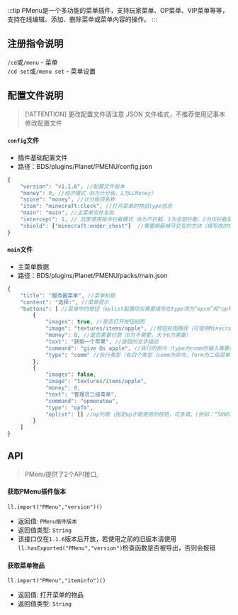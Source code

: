 :::tip
PMenu是一个多功能的菜单插件，支持玩家菜单、OP菜单、VIP菜单等等，支持在线编辑、添加、删除菜单或菜单内容的操作。
:::

## 注册指令说明
`/cd`或`/menu` - 菜单  
`/cd set`或`/menu set` - 菜单设置

## 配置文件说明

> [!ATTENTION] 更改配置文件请注意 JSON 文件格式，不推荐使用记事本修改配置文件


#### `config`文件

- 插件基础配置文件
- 路径：BDS/plugins/Planet/PMENU/config.json
```js
{
    "version": "v1.1.6", //配置文件版本
    "money": 0, //经济模式（0为计分板，1为LLMoney）
    "score": "money", //计分板项名称
    "item": "minecraft:clock", //打开菜单的物品type信息
    "main": "main", //主菜单文件名称
    "intercept": 1, // 玩家使用指令拦截模式（0为不拦截，1为全部拦截，2为仅拦截菜单文件中的指令）
    "shield": ["minecraft:ender_chest"]  //需要屏蔽掉可交互的方块（填写放的type标准名）
}
```

#### `main`文件

- 主菜单数据
- 路径：BDS/plugins/Planet/PMENU/packs/main.json
```js
{
    "title": "服务器菜单", //菜单标题
    "content": "选择:", //菜单提示
    "buttons": [ //菜单中的按钮（oplist配置项仅需要填写在type项为“opcm”和"opfm"的菜单中）
        {
            "images": true, //是否打开按钮贴图
            "image": "textures/items/apple", //按钮贴图路径（可使用Minecraft本地路径，或网络链接）
            "money": 0, //是否需要付费（0为不需要，大于0为需要）
            "text": "获取一个苹果", //按钮的文字描述
            "command": "give @s apple", //执行的指令（type为comm时输入需要执行的指令，为form是输入二级菜单名）
            "type": "comm" //执行类型（有四个类型（comm为命令，form为二级菜单，opcm为管理员命令，opfm为管理员二级菜单））
        },
        {
            "images": false,
            "image": "textures/items/apple",
            "money": 0,
            "text": "管理员二级菜单",
            "command": "opmenutow",
            "type": "opfm",
            "oplist": [] //op列表（指定op才能使用的按钮，可多填，(例如：“SUNSServer”,"MC Susu2990","aaaa")注意JSON的格式即可）
        }
    ]
}
```

## API
>PMenu提供了2个API接口, 

#### 获取PMenu插件版本

`ll.import("PMenu","version")()`

- 返回值: `PMenu插件版本` 
- 返回值类型: `String` 
 - 该接口仅在`1.1.6`版本后开放，若使用之前的旧版本请使用`ll.hasExported("PMenu","version")`检查函数是否被导出，否则会报错

#### 获取菜单物品

`ll.import("PMenu","iteminfo")()`

- 返回值: 打开菜单的物品
- 返回值类型: `String`